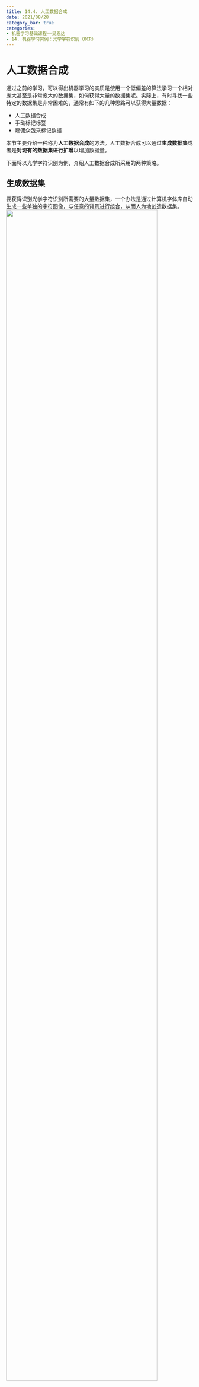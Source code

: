 ```yaml
---
title: 14.4. 人工数据合成
date: 2021/08/28
category_bar: true
categories: 
- 机器学习基础课程——吴恩达
- 14. 机器学习实例：光学字符识别（OCR）
---
```

# 人工数据合成
通过之前的学习，可以得出机器学习的实质是使用一个低偏差的算法学习一个相对庞大甚至是非常庞大的数据集，如何获得大量的数据集呢。实际上，有时寻找一些特定的数据集是非常困难的，通常有如下的几种思路可以获得大量数据：  
- 人工数据合成
- 手动标记标签
- 雇佣众包来标记数据

本节主要介绍一种称为**人工数据合成**的方法。人工数据合成可以通过**生成数据集**或者是**对现有的数据集进行扩增**以增加数据量。  

下面将以光学字符识别为例，介绍人工数据合成所采用的两种策略。  

## 生成数据集  
要获得识别光学字符识别所需要的大量数据集，一个办法是通过计算机字体库自动生成一些单独的字符图像，与任意的背景进行组合，从而人为地创造数据集。  
<img src = https://cdn.jsdelivr.net/gh/l61012345/Pic/img/20210828122037.png width=90%>  
如上图所示的合成数据（图左），可以发现通过这种方式创造的数据集事实上和真实数据集（图右）之间的差别不大。  

## 数据集扩增
数据集扩增是建立在原有的少量数据集之上。对于光学字符识别所需要的字符图像，一种可行的办法是对图像进行各种拉伸以创造新的图像，如下图所示：  
<img src = https://cdn.jsdelivr.net/gh/l61012345/Pic/img/20210828122408.png width=50%>  
扩增的核心思想是对现有的数据人为地加入一些噪音或者变换，以制造更多的可能数据。  
需要注意：这些噪声和变换的目的是为了增加数据集中的丰富性，从而使得算法能够应对更多的场景。因此这些噪声和变换需要是在现实中可能出现的、有意义的，以模拟识别目标的多样性和真实性。  

## 注意事项
1. 在进行人工数据合成之前，仍然要保证算法处于低偏差状态。  
2. 在进行人工合成之前，需要评估这样做的工作量。评估花这么多的工作量是否值得。如果以很小的代价就能够获得10倍乃至更多的数据，那么这样的工作是值得的。  

